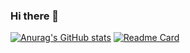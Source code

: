 ### Hi there 👋
[![Anurag's GitHub stats](https://github-readme-stats.vercel.app/api?username=milkguy)](https://github.com/milkguy/github-readme-stats)
[![Readme Card](https://github-readme-stats.vercel.app/api/pin/?username=milkguy&repo=github-readme-stats)](https://github.com/milkguy/github-readme-stats)

<!--
**milkguy/milkguy** is a ✨ _special_ ✨ repository because its `README.md` (this file) appears on your GitHub profile.

Here are some ideas to get you started:

- 🔭 I’m currently working on ...
- 🌱 I’m currently learning ...
- 👯 I’m looking to collaborate on ...
- 🤔 I’m looking for help with ...
- 💬 Ask me about ...
- 📫 How to reach me: ...
- 😄 Pronouns: ...
- ⚡ Fun fact: ...
-->

